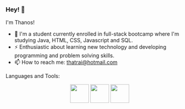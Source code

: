 ### Hey! 👋

I'm Thanos!
 
- 🌱 I'm a student currently enrolled in full-stack bootcamp where I'm studying Java, HTML, CSS, Javascript and SQL.
- ⚡ Enthusiastic about learning new technology and developing programming and problem solving skills.
- 📫 How to reach me: thatrai@hotmail.com

Languages and Tools:
<p align="center"> 
<img src="https://cdn.jsdelivr.net/gh/devicons/devicon/icons/java/java-original.svg" style="height: 50px; width: 50px;"/>
<img src="https://cdn.jsdelivr.net/gh/devicons/devicon/icons/javascript/javascript-original.svg" style="height: 50px; width: 50px;"/>
<img src="https://cdn.jsdelivr.net/gh/devicons/devicon/icons/visualstudio/visualstudio-plain.svg" style="height: 50px; width: 50px;"/>
</p>
          
